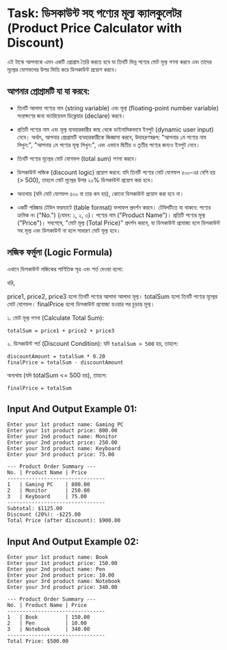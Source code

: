 # Task: ডিসকাউন্ট সহ পণ্যের মূল্য ক্যালকুলেটর (Product Price Calculator with Discount)

এই টাস্কে আপনাকে এমন একটি প্রোগ্রাম তৈরি করতে হবে যা তিনটি ভিন্ন পণ্যের মোট মূল্য গণনা করবে এবং তাদের মূল্যের যোগফলের উপর ভিত্তি করে ডিসকাউন্ট প্রয়োগ করবে।

## আপনার প্রোগ্রামটি যা যা করবে: 
- তিনটি আলাদা পণ্যের নাম (string variable) এবং মূল্য (floating-point number variable) সংরক্ষণের জন্য ভ্যারিয়েবল ডিক্লেয়ার (declare) করবে।

- প্রতিটি পণ্যের নাম এবং মূল্য ব্যবহারকারীর কাছ থেকে ডাইনামিকভাবে ইনপুট (dynamic user input) নেবে। অর্থাৎ, আপনার প্রোগ্রামটি ব্যবহারকারীকে জিজ্ঞাসা করবে, উদাহরণস্বরূপ: "আপনার ১ম পণ্যের নাম লিখুন:", "আপনার ১ম পণ্যের মূল্য লিখুন:", এবং এভাবে দ্বিতীয় ও তৃতীয় পণ্যের জন্যও ইনপুট নেবে।

- তিনটি পণ্যের মূল্যের মোট যোগফল (total sum) গণনা করবে।

- ডিসকাউন্ট লজিক (discount logic) প্রয়োগ করবে:
যদি তিনটি পণ্যের মোট যোগফল ৫০০-এর বেশি হয় (> 500), তাহলে মোট মূল্যের উপর ২০% ডিসকাউন্ট প্রয়োগ করা হবে।

- অন্যথায় (যদি মোট যোগফল ৫০০ বা তার কম হয়), কোনো ডিসকাউন্ট প্রয়োগ করা হবে না।

- একটি পরিষ্কার টেবিল ফরম্যাটে (table format) ফলাফল প্রদর্শন করবে। টেবিলটিতে যা থাকবে:
পণ্যের ক্রমিক নং ("No.") (যেমন: ১, ২, ৩)। পণ্যের নাম ("Product Name")।
প্রতিটি পণ্যের মূল্য ("Price")।
সবশেষে, "মোট মূল্য (Total Price)" প্রদর্শন করবে, যা ডিসকাউন্ট প্রযোজ্য হলে ডিসকাউন্ট সহ মূল্য এবং ডিসকাউন্ট না হলে সাধারণ মোট মূল্য হবে।


## লজিক ফর্মুলা (Logic Formula)
এখানে ডিসকাউন্ট লজিকের গাণিতিক সূত্র এবং শর্ত দেওয়া হলো:

ধরি,

price1, price2, price3 হলো তিনটি পণ্যের আলাদা আলাদা মূল্য।
totalSum হলো তিনটি পণ্যের মূল্যের মোট যোগফল।
finalPrice হলো ডিসকাউন্ট প্রযোজ্য হওয়ার পর চূড়ান্ত মূল্য।

১. মোট মূল্য গণনা (Calculate Total Sum): 
```
totalSum = price1 + price2 + price3
```

২. ডিসকাউন্ট শর্ত (Discount Condition):
যদি ```totalSum > 500``` হয়, তাহলে:

```
discountAmount = totalSum * 0.20
finalPrice = totalSum - discountAmount
```

অন্যথায় (যদি totalSum <= 500 হয়), তাহলে:
``` 
finalPrice = totalSum 
```


## Input And Output Example 01: 
```
Enter your 1st product name: Gaming PC
Enter your 1st product price: 800.00
Enter your 2nd product name: Monitor
Enter your 2nd product price: 250.00
Enter your 3rd product name: Keyboard
Enter your 3rd product price: 75.00

--- Product Order Summary ---
No. | Product Name | Price
--------------------------------
1   | Gaming PC    | 800.00
2   | Monitor      | 250.00
3   | Keyboard     | 75.00
--------------------------------
Subtotal: $1125.00
Discount (20%): -$225.00
Total Price (after discount): $900.00
```


## Input And Output Example 02: 
```
Enter your 1st product name: Book
Enter your 1st product price: 150.00
Enter your 2nd product name: Pen
Enter your 2nd product price: 10.00
Enter your 3rd product name: Notebook
Enter your 3rd product price: 340.00

--- Product Order Summary ---
No. | Product Name | Price
--------------------------------
1   | Book         | 150.00
2   | Pen          | 10.00
3   | Notebook     | 340.00
--------------------------------
Total Price: $500.00
```